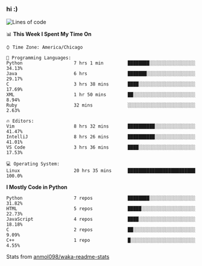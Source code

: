 ### hi :)

<!--START_SECTION:waka-->
![Lines of code](https://img.shields.io/badge/From%20Hello%20World%20I%27ve%20Written-786435%20lines%20of%20code-blue)

📊 **This Week I Spent My Time On** 

```text
⌚︎ Time Zone: America/Chicago

💬 Programming Languages: 
Python                   7 hrs 1 min         ████████░░░░░░░░░░░░░░░░░   34.13% 
Java                     6 hrs               ███████░░░░░░░░░░░░░░░░░░   29.17% 
C                        3 hrs 38 mins       ████░░░░░░░░░░░░░░░░░░░░░   17.69% 
XML                      1 hr 50 mins        ██░░░░░░░░░░░░░░░░░░░░░░░   8.94% 
Ruby                     32 mins             ░░░░░░░░░░░░░░░░░░░░░░░░░   2.63%

🔥 Editors: 
Vim                      8 hrs 32 mins       ██████████░░░░░░░░░░░░░░░   41.47% 
IntelliJ                 8 hrs 26 mins       ██████████░░░░░░░░░░░░░░░   41.01% 
VS Code                  3 hrs 36 mins       ████░░░░░░░░░░░░░░░░░░░░░   17.53%

💻 Operating System: 
Linux                    20 hrs 35 mins      █████████████████████████   100.0%

```

**I Mostly Code in Python** 

```text
Python                   7 repos             ████████░░░░░░░░░░░░░░░░░   31.82% 
HTML                     5 repos             █████░░░░░░░░░░░░░░░░░░░░   22.73% 
JavaScript               4 repos             ████░░░░░░░░░░░░░░░░░░░░░   18.18% 
C                        2 repos             ██░░░░░░░░░░░░░░░░░░░░░░░   9.09% 
C++                      1 repo              █░░░░░░░░░░░░░░░░░░░░░░░░   4.55%

```



<!--END_SECTION:waka-->

Stats from [anmol098/waka-readme-stats](https://github.com/anmol098/waka-readme-stats)